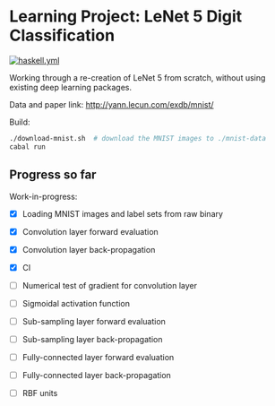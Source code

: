 # Learning Project: LeNet 5 Digit Classification

[![haskell.yml](https://github.com/lancelet/digit-from-scratch/workflows/.github/workflows/haskell.yml/badge.svg)](https://github.com/lancelet/digit-from-scratch/actions?query=workflow%3A%22Haskell+CI%22)

Working through a re-creation of LeNet 5 from scratch, without using existing
deep learning packages.

Data and paper link: http://yann.lecun.com/exdb/mnist/

Build:

``` sh
./download-mnist.sh  # download the MNIST images to ./mnist-data
cabal run
```

## Progress so far

Work-in-progress:
  - [x] Loading MNIST images and label sets from raw binary
  - [x] Convolution layer forward evaluation
  - [x] Convolution layer back-propagation
  - [x] CI
  - [ ] Numerical test of gradient for convolution layer
  - [ ] Sigmoidal activation function
  - [ ] Sub-sampling layer forward evaluation
  - [ ] Sub-sampling layer back-propagation
  - [ ] Fully-connected layer forward evaluation
  - [ ] Fully-connected layer back-propagation
  - [ ] RBF units

